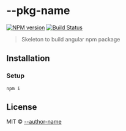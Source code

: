 # --pkg-name

[![NPM version][npm-image]][npm-url] [![Build Status][travis-image]][travis-url]

> Skeleton to build angular npm package

## Installation

### Setup

```shell
npm i
```

## License

MIT © [--author-name](--author-url)

[npm-image]: https://img.shields.io/--pkg-name/v/--pkg-name.svg?style=flat-square
[npm-url]: https://npmjs.org/package/--pkg-name-pkg

[travis-image]: https://img.shields.io/travis/--pkg-name/--pkg-name.svg?style=flat-square
[travis-url]: https://travis-ci.org/--username/--pkg-name-pkg
